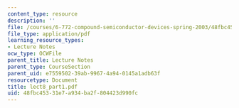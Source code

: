 ```yaml
---
content_type: resource
description: ''
file: /courses/6-772-compound-semiconductor-devices-spring-2003/48fbc45331e7a934ba2f804423d990fc_lect8_part1.pdf
file_type: application/pdf
learning_resource_types:
- Lecture Notes
ocw_type: OCWFile
parent_title: Lecture Notes
parent_type: CourseSection
parent_uid: e7559502-39ab-9967-4a94-0145a1adb63f
resourcetype: Document
title: lect8_part1.pdf
uid: 48fbc453-31e7-a934-ba2f-804423d990fc
---
```

